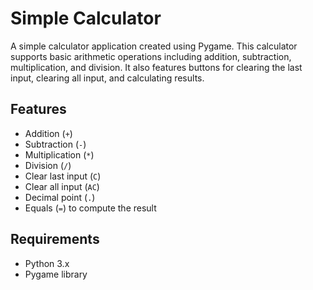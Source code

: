 # Simple Calculator

A simple calculator application created using Pygame. This calculator supports basic arithmetic operations including addition, subtraction, multiplication, and division. It also features buttons for clearing the last input, clearing all input, and calculating results.

## Features

- Addition (`+`)
- Subtraction (`-`)
- Multiplication (`*`)
- Division (`/`)
- Clear last input (`C`)
- Clear all input (`AC`)
- Decimal point (`.`)
- Equals (`=`) to compute the result

## Requirements

- Python 3.x
- Pygame library
